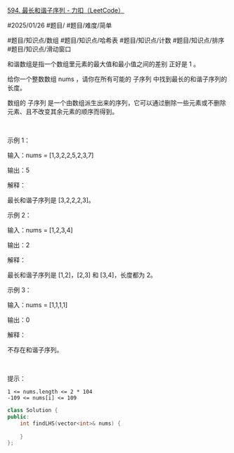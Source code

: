 [594. 最长和谐子序列 - 力扣（LeetCode）](https://leetcode.cn/problems/longest-harmonious-subsequence/description/)

#2025/01/26 #题目/ #题目/难度/简单

#题目/知识点/数组 #题目/知识点/哈希表 #题目/知识点/计数 #题目/知识点/排序 #题目/知识点/滑动窗口

和谐数组是指一个数组里元素的最大值和最小值之间的差别 正好是 1 。

给你一个整数数组 nums ，请你在所有可能的 子序列 中找到最长的和谐子序列的长度。

数组的 子序列 是一个由数组派生出来的序列，它可以通过删除一些元素或不删除元素、且不改变其余元素的顺序而得到。

 

示例 1：


输入：nums = [1,3,2,2,5,2,3,7]

输出：5

解释：

最长和谐子序列是 [3,2,2,2,3]。


示例 2：


输入：nums = [1,2,3,4]

输出：2

解释：

最长和谐子序列是 [1,2]，[2,3] 和 [3,4]，长度都为 2。


示例 3：


输入：nums = [1,1,1,1]

输出：0

解释：

不存在和谐子序列。


 

提示：


	1 <= nums.length <= 2 * 104
	-109 <= nums[i] <= 109

```cpp
class Solution {
public:
    int findLHS(vector<int>& nums) {
        
    }
};
```